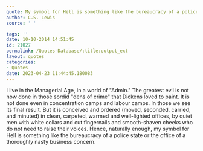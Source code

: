 ```yaml
---
quote: My symbol for Hell is something like the bureaucracy of a police state or the office of a thoroughly nasty business concern.
author: C.S. Lewis
source: ' '

tags: ''
date: 10-10-2014 14:51:45
id: 21027
permalink: /Quotes-Database/:title:output_ext
layout: quotes
categories:
- Quotes
date: 2023-04-23 11:44:45.180083
---
```

I live in the Managerial Age, in a world of "Admin." The greatest evil is not now done in those sordid "dens of crime" that Dickens loved to paint. It is not done even in concentration camps and labour camps. In those we see its final result. But it is conceived and ordered (moved, seconded, carried, and minuted) in clean, carpeted, warmed and well-lighted offices, by quiet men with white collars and cut fingernails and smooth-shaven cheeks who do not need to raise their voices. Hence, naturally enough, my symbol for Hell is something like the bureaucracy of a police state or the office of a thoroughly nasty business concern.